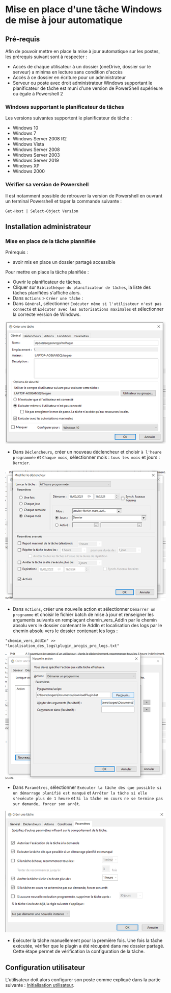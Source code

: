 # Mise en place d'une tâche Windows de mise à jour automatique

## Pré-requis

Afin de pouvoir mettre en place la mise à jour automatique sur les postes, les prérequis suivant sont à respecter : 

* Accès de chaque utilisateur à un dossier (oneDrive, dossier sur le serveur) a minima en lecture sans condition d'accès
* Accès à ce dossier en écriture pour un administrateur
* Serveur ou poste avec droit administrateur Windows supportant le planificateur de tâche est muni d'une version de PowerShell supérieure ou égale à Powershell 2

### Windows supportant le planificateur de tâches

Les versions suivantes supportent le planificateur de tâche :

* Windows 10
* Windows 7
* Windows Server 2008 R2
* Windows Vista
* Windows Server 2008
* Windows Server 2003
* Windows Server 2019
* Windows XP
* Windows 2000

### Vérifier sa version de Powershell

Il est notamment possible de retrouver la version de Powershell en ouvrant un terminal Powershell et taper la commande suivante : 

```shell
Get-Host | Select-Object Version
```

## Installation administrateur

### Mise en place de la tâche plannifiée 

Prérequis :

* avoir mis en place un dossier partagé accessible

Pour mettre en place la tâche planifiée :

* Ouvrir le planificateur de tâches.
* Cliquer sur `Bibliothèque du planificateur de tâches`, la liste des tâches planifiées s'affiche alors.
* Dans `Actions` > `Créer une tâche` :  
* Dans `Général`, sélectionner `Exécuter même si l'utilisateur n'est pas connecté` et `Exécuter avec les autorisations maximales` et sélectionner la correcte version de Windows.

!["Général"](../../assets/taskplanner_task_general.PNG)

* Dans `Déclencheurs`, créer un nouveau déclencheur et choisir `à l'heure programmée` et `Chaque mois`, sélectionner mois : `tous les mois` et jours : `Dernier`.

!["Déclencheurs"](../../assets/taskplanner_task_declencheur.PNG)

* Dans `Actions`, créer une nouvelle action et sélectionner `Démarrer un programme` et choisir le fichier batch de mise à jour et renseigner les arguments suivants en remplaçant chemin_vers_AddIn par le chemin absolu vers le dossier contenant le AddIn et localisation des logs par le chemin absolu vers le dossier contenant les logs :

```
"chemin_vers_AddIn" >> "localisation_des_logs\plugin_arcgis_pro_logs.txt"
 ```



!["Actions"](../../assets/taskplanner_task_actions.PNG)



* Dans `Paramètres`, sélectionner `Exécuter la tâche dès que possible si un démarrage planifié est manqué` et `Arrêter la tâche si elle s'exécute plus de 1 heure` et `Si la tâche en cours ne se termine pas sur demande, forcer son arrêt`.

!["Paramètres"](../../assets/taskplanner_task_parameters.PNG)

* Exécuter la tâche manuellement pour la première fois. Une fois la tâche exécutée, vérifier que le plugin a été récupéré dans me dossier partagé. Cette étape permet de vérification la configuration de la tâche.

## Configuration utilisateur

L'utilisateur doit alors configurer son poste comme expliqué dans la partie suivante : [Initialisation utilisateur](update/user.md). 